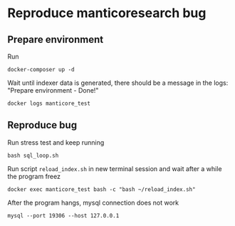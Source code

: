 # Reproduce manticoresearch bug

## Prepare environment
Run
```
docker-composer up -d
```

Wait until indexer data is generated, there should be a message in the logs: "Prepare environment - Done!"
```
docker logs manticore_test
```

## Reproduce bug
Run stress test and keep running
```
bash sql_loop.sh
```

Run script `reload_index.sh` in new terminal session and wait after a while the program freez
```
docker exec manticore_test bash -c "bash ~/reload_index.sh"
```

After the program hangs, mysql connection does not work
```
mysql --port 19306 --host 127.0.0.1
```

